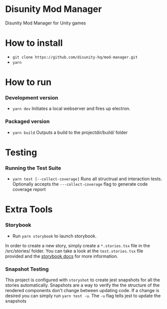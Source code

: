 # Disunity Mod Manager
Disunity Mod Manager for Unity games

# How to install

  - ```git clone https://github.com/disunity-hq/mod-manager.git```
  - ```yarn```

# How to run
### Development version
- ```yarn dev```
Initiates a local webserver and fires up electron.
### Packaged version
- ```yarn build```
Outputs a build to the projectdir/build/ folder

# Testing
### Running the Test Suite
- ```yarn test [--collect-coverage]```
Runs all structrual and interaction tests. Optionally accepts the `---collect-coverage` flag to generate code coverage report


# Extra Tools
### Storybook
- Run ```yarn storybook``` to launch storybook.

In order to create a new story, simply create a ```*.stories.tsx``` file in the /src/stories/ folder. You can take a look at the ```test.stories.tsx``` file provided and the [storybook docs](https://storybook.js.org/docs/basics/writing-stories/) for more information.

### Snapshot Testing
This project is configured with `storyshot` to create jest snapshots for all the stories automatically.
Snapshots are a way to verify the the structure of the rendered components don't change between updating code.
If a change is desired you can simply run ```yarn test -u```. The `-u` flag tells jest to update the snapshots
